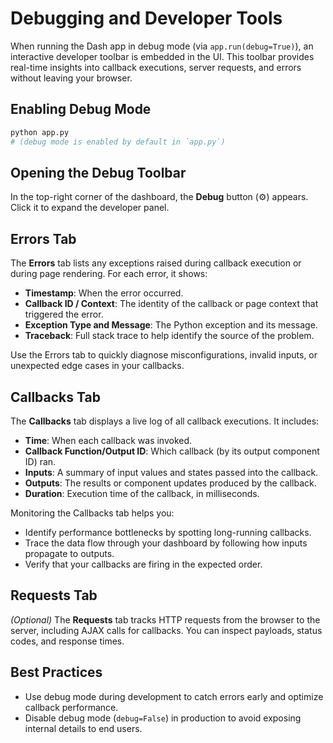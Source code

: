 # Debugging and Developer Tools

When running the Dash app in debug mode (via `app.run(debug=True)`), an interactive developer toolbar is embedded in the UI. This toolbar provides real-time insights into callback executions, server requests, and errors without leaving your browser.

## Enabling Debug Mode

```bash
python app.py
# (debug mode is enabled by default in `app.py`)
```

## Opening the Debug Toolbar

In the top-right corner of the dashboard, the **Debug** button (⚙️) appears. Click it to expand the developer panel.

## Errors Tab

The **Errors** tab lists any exceptions raised during callback execution or during page rendering. For each error, it shows:

- **Timestamp**: When the error occurred.
- **Callback ID / Context**: The identity of the callback or page context that triggered the error.
- **Exception Type and Message**: The Python exception and its message.
- **Traceback**: Full stack trace to help identify the source of the problem.

Use the Errors tab to quickly diagnose misconfigurations, invalid inputs, or unexpected edge cases in your callbacks.

## Callbacks Tab

The **Callbacks** tab displays a live log of all callback executions. It includes:

- **Time**: When each callback was invoked.
- **Callback Function/Output ID**: Which callback (by its output component ID) ran.
- **Inputs**: A summary of input values and states passed into the callback.
- **Outputs**: The results or component updates produced by the callback.
- **Duration**: Execution time of the callback, in milliseconds.

Monitoring the Callbacks tab helps you:

- Identify performance bottlenecks by spotting long-running callbacks.
- Trace the data flow through your dashboard by following how inputs propagate to outputs.
- Verify that your callbacks are firing in the expected order.

## Requests Tab

*(Optional)* The **Requests** tab tracks HTTP requests from the browser to the server, including AJAX calls for callbacks. You can inspect payloads, status codes, and response times.

## Best Practices

- Use debug mode during development to catch errors early and optimize callback performance.
- Disable debug mode (`debug=False`) in production to avoid exposing internal details to end users.